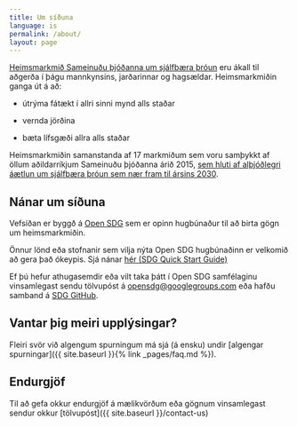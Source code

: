 ```yaml
---
title: Um síðuna
language: is
permalink: /about/
layout: page
---
```


[Heimsmarkmið Sameinuðu þjóðanna um sjálfbæra þróun](http://www.un.org/sustainabledevelopment/sustainable-development-goals/) eru ákall til aðgerða í þágu mannkynsins, jarðarinnar og hagsældar. Heimsmarkmiðin ganga út á að:

  * útrýma fátækt í allri sinni mynd alls staðar
  
  * vernda jörðina
  
  * bæta lífsgæði allra alls staðar

Heimsmarkmiðin samanstanda af 17 markmiðum sem voru samþykkt af öllum aðildarríkjum Sameinuðu þjóðanna árið 2015, [sem hluti af alþjóðlegri áætlun um sjálfbæra þróun sem nær fram til ársins 2030](https://sustainabledevelopment.un.org/post2015/transformingourworld).

## Nánar um síðuna
Vefsíðan er byggð á [Open SDG](https://open-sdg.org/) sem er opinn hugbúnaður til að birta gögn um heimsmarkmiðin.
    
Önnur lönd eða stofnanir sem vilja nýta Open SDG hugbúnaðinn er velkomið að gera það ókeypis. Sjá nánar [hér (SDG Quick Start Guide)](https://open-sdg.readthedocs.io/en/latest/quick-start/)

Ef þú hefur athugasemdir eða vilt taka þátt í Open SDG samfélaginu vinsamlegast sendu tölvupóst á <opensdg@googlegroups.com> eða hafðu samband á [SDG GitHub](https://github.com/open-sdg/open-sdg).

## Vantar þig meiri upplýsingar?
Fleiri svör við algengum spurningum má sjá (á ensku) undir [algengar spurningar]({{ site.baseurl }}{% link _pages/faq.md %}).

## Endurgjöf
Til að gefa okkur endurgjöf á mælikvörðum eða gögnum vinsamlegast sendur okkur [tölvupóst]({{ site.baseurl }}/contact-us)

